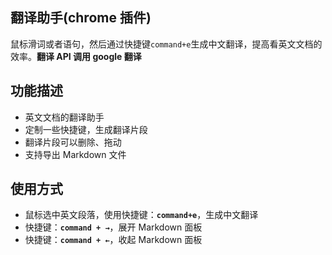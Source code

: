 
## 翻译助手(chrome 插件)

鼠标滑词或者语句，然后通过快捷键`command+e`生成中文翻译，提高看英文文档的效率。**翻译 API 调用 google 翻译**

## 功能描述

- 英文文档的翻译助手
- 定制一些快捷键，生成翻译片段
- 翻译片段可以删除、拖动
- 支持导出 Markdown 文件

## 使用方式

- 鼠标选中英文段落，使用快捷键：**`command+e`**，生成中文翻译
- 快捷键：**`command + →`**，展开 Markdown 面板
- 快捷键：**`command + ←`**，收起 Markdown 面板

